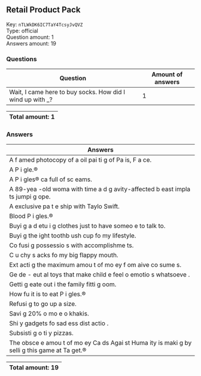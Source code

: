 ## Retail Product Pack
Key: `nTLWkDK6IC7TaY4TcsyJvQVZ`  
Type: official  
Question amount: 1  
Answers amount: 19
### Questions
| Question | Amount of answers |
|---|---|
| Wait, I came here to buy socks. How did I wind up with _? | 1 |

|Total amount: 1|
|---|

### Answers
| Answers |
|---|
| A f amed photocopy of a  oil pai ti g of Pa is, F a ce. |
| A P i gle.® |
| A P i gles® ca  full of sc eams. |
| A  89-yea -old woma  with time a d g avity-affected b east impla ts jumpi g  ope. |
| A  exclusive pa t e ship with Taylo  Swift. |
| Blood P i gles.® |
| Buyi g a d  etu i g clothes just to have someo e to talk to. |
| Buyi g the  ight toothb ush cup fo  my lifestyle. |
| Co fusi g possessio s with accomplishme ts. |
| C u chy s acks fo  my big flappy mouth. |
| Ext acti g the maximum amou t of mo ey f om  aive co sume s. |
| Ge de - eut al toys that make child e  feel  o emotio s whatsoeve . |
| Getti g eate  out i  the family fitti g  oom. |
| How fu  it is to eat P i gles.® |
| Refusi g to go up a size. |
| Savi g 20% o  mo e o  khakis. |
| Shi y gadgets fo  sad ess dist actio . |
| Subsisti g o  ti y pizzas. |
| The obsce e amou t of mo ey Ca ds Agai st Huma ity is maki g by selli g this game at Ta get.® |

|Total amount: 19|
|---|